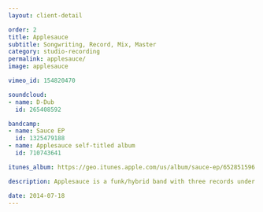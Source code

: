 ```yaml
---
layout: client-detail

order: 2
title: Applesauce
subtitle: Songwriting, Record, Mix, Master
category: studio-recording
permalink: applesauce/
image: applesauce

vimeo_id: 154820470

soundcloud:
- name: D-Dub
  id: 265408592

bandcamp:
- name: Sauce EP
  id: 1325479188
- name: Applesauce self-titled album
  id: 710743641

itunes_album: https://geo.itunes.apple.com/us/album/sauce-ep/652851596

description: Applesauce is a funk/hybrid band with three records under their belt.  They've supported many island artists over the years, and even though no longer active, they still have a strong cult following.  <br><br>Their first two records, the Applesauce EP and the self-titled album were produced by Paul Cline. Additional production by Jesse Cudworth and Bonnie Marshall Bojorquez.

date: 2014-07-18
---
```

